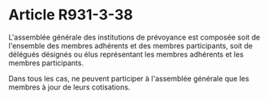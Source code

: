 # Article R931-3-38

L'assemblée générale des institutions de prévoyance est composée soit de l'ensemble des membres adhérents et des membres
participants, soit de délégués désignés ou élus représentant les membres adhérents et les membres participants.

Dans tous les cas, ne peuvent participer à l'assemblée générale que les membres à jour de leurs cotisations.

